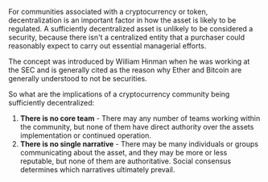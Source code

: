 For communities associated with a cryptocurrency or token, decentralization is an important factor in how the asset is likely to be regulated. A sufficiently decentralized asset is unlikely to be considered a security, because there isn't a centralized entity that a purchaser could reasonably expect to carry out essential managerial efforts. 

The concept was introduced by William Hinman when he was working at the SEC and is generally cited as the reason why Ether and Bitcoin are generally understood to not be securities. 

So what are the implications of a cryptocurrency community being sufficiently decentralized:

1. **There is no core team** - There may any number of teams working within the community, but none of them have direct authority over the assets implementation or continued operation.  
2. **There is no single narrative**  - There may be many individuals or groups communicating about the asset, and they may be more or less reputable, but none of them are authoritative. Social consensus determines which narratives ultimately prevail. 

